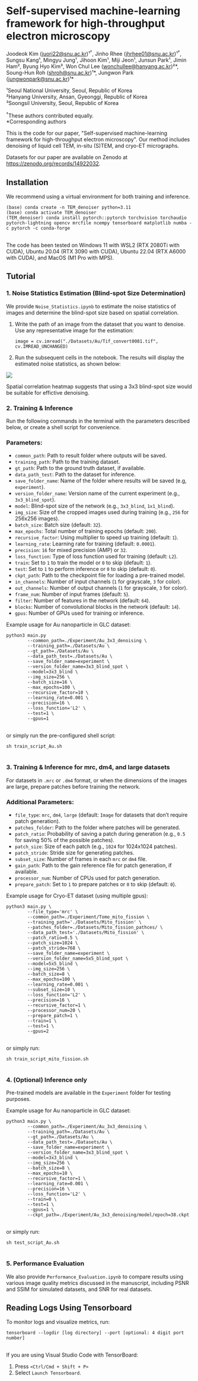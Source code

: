 # Self-supervised machine-learning framework for high-throughput electron microscopy
Joodeok Kim (juori22@snu.ac.kr)¹<sup>†</sup>, Jinho Rhee (jhrhee01@snu.ac.kr)¹<sup>†</sup>, Sungsu Kang¹, Mingyu Jung¹, Jihoon Kim¹, Miji Jeon¹, Junsun Park¹, Jimin Ham², Byung Hyo Kim³, Won Chul Lee (wonchullee@hanyang.ac.kr)²*, Soung-Hun Roh (shroh@snu.ac.kr)¹*, Jungwon Park (jungwonpark@snu.ac.kr)¹*

¹Seoul National University, Seoul, Republic of Korea \
²Hanyang University, Ansan, Gyeonggi, Republic of Korea \
³Soongsil University, Seoul, Republic of Korea 

<sup>†</sup>These authors contributed equally.\
\*Corresponding authors

This is the code for our paper, "Self-supervised machine-learning framework for high-throughput electron microscopy". Our method includes denoising of liquid cell TEM, in-situ (S)TEM, and cryo-ET micrographs.

Datasets for our paper are available on Zenodo at https://zenodo.org/records/14922032.

## Installation
We recommend using a virtual environment for both training and inference.

<pre>
<code>(base) conda create -n TEM_denoiser python=3.11
(base) conda activate TEM_denoiser
(TEM_denoiser) conda install pytorch::pytorch torchvision torchaudio pytorch-lightning opencv mrcfile ncempy tensorboard matplotlib numba -c pytorch -c conda-forge
</code>
</pre>
The code has been tested on Windows 11 with WSL2 (RTX 2080Ti with CUDA), Ubuntu 20.04 (RTX 3090 with CUDA), Ubuntu 22.04 (RTX A6000 with CUDA), and MacOS (M1 Pro with MPS).

## Tutorial

### 1. Noise Statistics Estimation (Blind-spot Size Determination)
We provide `Noise_Statistics.ipynb` to estimate the noise statistics of images and determine the blind-spot size based on spatial correlation.

1. Write the path of an image from the dataset that you want to denoise. Use any representative image for the estimation: <pre>
<code>image = cv.imread("./Datasets/Au/Tif_convert0081.tif", cv.IMREAD_UNCHANGED)
</code></pre>
2. Run the subsequent cells in the notebook. The results will display the estimated noise statistics, as shown below:

![](noise_statistics.png)

Spatial correlation heatmap suggests that using a 3x3 blind-spot size would be suitable for effictive denoising.

### 2. Training & Inference
Run the following commands in the terminal with the parameters described below, or create a shell script for convenience.
### Parameters:
* `common_path`: Path to result folder where outputs will be saved.
* `training_path`: Path to the training dataset.
* `gt_path`: Path to the ground truth dataset, if available.
* `data_path_test`: Path to the dataset for inference.
* `save_folder_name`: Name of the folder where results will be saved (e.g, `experiment`).
* `version_folder_name`: Version name of the current experiment (e.g., `3x3_blind_spot`).
* `model`: Blind-spot size of the network (e.g., `3x3_blind`, `1x1_blind`).
* `img_size`: Size of the cropped images used during training (e.g., `256` for 256x256 images).
* `batch_size`: Batch size (default: `32`).
* `max_epochs`: Total number of training epochs (default: `200`).
* `recursive_factor`: Using multiplier to speed up training (default: `1`).
* `learning_rate`: Learning rate for training (default: `0.0001`).
* `precision`: `16` for mixed precision (AMP) or `32`.
* `loss_function`: Type of loss function used for training (default: `L2`).
* `train`: Set to `1` to train the model or `0` to skip (default: `1`).
* `test`: Set to `1` to perform inference or `0` to skip (default: `0`).
* `ckpt_path`: Path to the checkpoint file for loading a pre-trained model.
* `in_channels`: Number of input channels (`1` for grayscale, `3` for color).
* `out_channels`: Number of output channels (`1` for grayscale, `3` for color).
* `frame_num`: Number of input frames (default: `5`).
* `filter`: Number of features in the network (default: `64`).
* `blocks`: Number of convolutional blocks in the network (default: `14`).
* `gpus`: Number of GPUs used for training or inference.

Example usage for Au nanoparticle in GLC dataset:
<pre>
<code>python3 main.py 
        --common_path=./Experiment/Au_3x3_denoising \
        --training_path=./Datasets/Au \
        --gt_path=./Datasets/Au \
        --data_path_test=./Datasets/Au \
        --save_folder_name=experiment \
        --version_folder_name=3x3_blind_spot \
        --model=3x3_blind \
        --img_size=256 \
        --batch_size=16 \
        --max_epochs=100 \
        --recursive_factor=10 \
        --learning_rate=0.001 \
        --precision=16 \
        --loss_function='L2' \
        --test=1 \
        --gpus=1
</code>
</pre>
or simply run the pre-configured shell script:
<pre>
<code>sh train_script_Au.sh
</code>
</pre>

### 3. Training & Inference for mrc, dm4, and large datasets
For datasets in `.mrc` or `.dm4` format, or when the dimensions of the images are large, prepare patches before training the network.

### Additional Parameters:
* `file_type`: `mrc`, `dm4`, `large` (default: `Image` for datasets that don’t require patch generation).
* `patches_folder`: Path to the folder where patches will be generated.
* `patch_ratio`: Probability of saving a patch during generation (e.g., `0.5` for saving 50% of the possible patches).
* `patch_size`: Size of each patch (e.g., `1024` for 1024x1024 patches).
* `patch_stride`: Stride size for generating patches.
* `subset_size`: Number of frames in each `mrc` or `dm4` file. 
* `gain_path`: Path to the gain reference file for patch generation, if available.
* `processor_num`: Number of CPUs used for patch generation.
* `prepare_patch`: Set to `1` to prepare patches or `0` to skip (default: `0`).

Example usage for Cryo-ET dataset (using multiple gpus):
<pre>
<code>python3 main.py \
        --file_type='mrc' \
        --common_path=./Experiment/Tomo_mito_fission \
        --training_path='./Datasets/Mito_fission' \
        --patches_folder=./Datasets/Mito_fission_pathces/ \
        --data_path_test='./Datasets/Mito_fission' \
        --patch_ratio=0.5 \
        --patch_size=1024 \
        --patch_stride=768 \
        --save_folder_name=experiment \
        --version_folder_name=5x5_blind_spot \
        --model=5x5_blind \
        --img_size=256 \
        --batch_size=8 \
        --max_epochs=100 \
        --learning_rate=0.001 \
        --subset_size=10 \
        --loss_function='L2' \
        --precision=16 \
        --recursive_factor=1 \
        --processor_num=20 \
        --prepare_patch=1 \
        --train=1 \
        --test=1 \
        --gpus=2
</code>
</pre>
or simply run:
<pre>
<code>sh train_script_mito_fission.sh
</code>
</pre>
### 4. (Optional) Inference only
Pre-trained models are available in the `Experiment` folder for testing purposes.

Example usage for Au nanoparticle in GLC dataset:
<pre>
<code>python3 main.py \
        --common_path=./Experiment/Au_3x3_denoising \
        --training_path=./Datasets/Au \
        --gt_path=./Datasets/Au \
        --data_path_test=./Datasets/Au \
        --save_folder_name=experiment \
        --version_folder_name=3x3_blind_spot \
        --model=3x3_blind \
        --img_size=256 \
        --batch_size=8 \
        --max_epochs=10 \
        --recursive_factor=1 \
        --learning_rate=0.001 \
        --precision=16 \
        --loss_function='L2' \
        --train=0 \
        --test=1 \
        --gpus=1 \
        --ckpt_path=./Experiment/Au_3x3_denoising/model/epoch=38.ckpt
</code>
</pre>
or simply run:
<pre>
<code>sh test_script_Au.sh
</code>
</pre>

### 5. Performance Evaluation
We also provide `Performance_Evaluation.ipynb` to compare results using various image quality metrics discussed in the manuscript, including PSNR and SSIM for simulated datasets, and SNR for real datasets.

## Reading Logs Using Tensorboard
To monitor logs and visualize metrics, run:
<pre>
<code>tensorboard --logdir [log directory] --port [optional: 4 digit port number]
</code>
</pre>
If you are using Visual Studio Code with TensorBoard:
1. Press `<Ctrl/Cmd + Shift + P>`
2. Select `Launch Tensorboard`.
